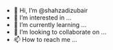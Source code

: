 - 👋 Hi, I’m @shahzadizubair
- 👀 I’m interested in ...
- 🌱 I’m currently learning ...
- 💞️ I’m looking to collaborate on ...
- 📫 How to reach me ...

<!---
shahzadizubair/shahzadizubair is a ✨ special ✨ repository because its `README.md` (this file) appears on your GitHub profile.
You can click the Preview link to take a look at your changes.
--->
